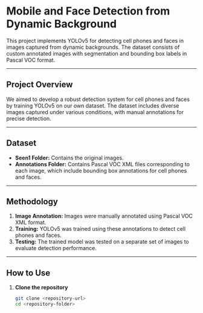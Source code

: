 # Mobile and Face Detection from Dynamic Background

This project implements YOLOv5 for detecting cell phones and faces in images captured from dynamic backgrounds. The dataset consists of custom annotated images with segmentation and bounding box labels in Pascal VOC format.

---

## Project Overview

We aimed to develop a robust detection system for cell phones and faces by training YOLOv5 on our own dataset. The dataset includes diverse images captured under various conditions, with manual annotations for precise detection.

---

## Dataset

- **Seen1 Folder:** Contains the original images.
- **Annotations Folder:** Contains Pascal VOC XML files corresponding to each image, which include bounding box annotations for cell phones and faces.

---

## Methodology

1. **Image Annotation:** Images were manually annotated using Pascal VOC XML format.
2. **Training:** YOLOv5 was trained using these annotations to detect cell phones and faces.
3. **Testing:** The trained model was tested on a separate set of images to evaluate detection performance.

---

## How to Use

1. **Clone the repository**
   ```bash
   git clone <repository-url>
   cd <repository-folder>
```
